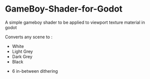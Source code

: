 # GameBoy-Shader-for-Godot
A simple gameboy shader to be applied to viewport texture material in godot

Converts any scene to :
- White 
- Light Grey
- Dark Grey
- Black 
+ 6 in-between dithering

